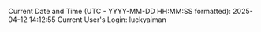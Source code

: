 Current Date and Time (UTC - YYYY-MM-DD HH:MM:SS formatted): 2025-04-12 14:12:55
Current User's Login: luckyaiman

